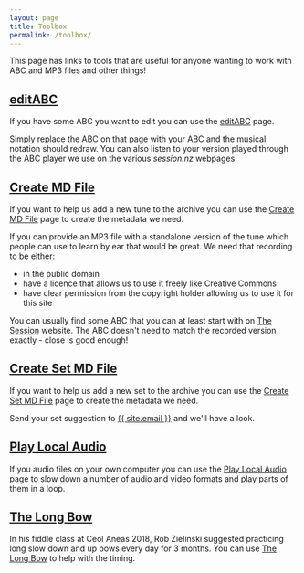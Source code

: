```yaml
---
layout: page
title: Toolbox
permalink: /toolbox/
---
```

This page has links to tools that are useful for anyone wanting to work with ABC and MP3 files and other things!

[editABC](/editABC/)
-------
If you have some ABC you want to edit you can use the [editABC](/editABC/) page.

Simply replace the ABC on that page with your ABC and the musical notation should
redraw. You can also listen to your version played through the ABC player we use
on the various *session.nz* webpages

[Create MD File](/createMD/)
--------
If you want to help us add a new tune to the archive you can use the
[Create MD File](/createMD/) page to create the metadata we need.

If you can provide an MP3 file with a standalone version of the tune which people
can use to learn by ear that would be great. We need that recording to be either:

 * in the public domain
 * have a licence that allows us to use it freely like Creative Commons
 * have clear permission from the copyright holder allowing us to use it for this site

You can usually find some ABC that you can at least start with on
[The Session](http://thesession.org) website. The ABC doesn't need to match the
recorded version exactly - close is good enough!

[Create Set MD File](/createSetMD/)
--------

If you want to help us add a new set to the archive you can use the
[Create Set MD File](/createSetMD/) page to create the metadata we need.

Send your set suggestion to <a href="{{ site.email }}">{{ site.email }}</a> and
we'll have a look.

[Play Local Audio](/playLocalAudio/)
-------
If you audio files on your own computer you can use the
[Play Local Audio](/playLocalAudio/) page to slow down a number of audio and
video formats and play parts of them in a loop.

[The Long Bow](/longbow/)
-------
In his fiddle class at Ceol Aneas 2018, Rob Zielinski suggested practicing
long slow down and up bows every day for 3 months. You can use [The Long Bow](/longbow/)
to help with the timing.
